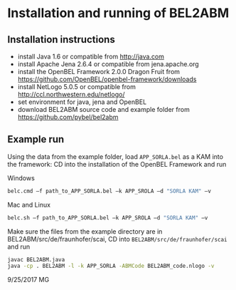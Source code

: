 # Installation and running of BEL2ABM

## Installation instructions

- install Java 1.6 or compatible from http://java.com
- install Apache Jena 2.6.4 or compatible from jena.apache.org
- install the OpenBEL Framework 2.0.0 Dragon Fruit from https://github.com/OpenBEL/openbel-framework/downloads
- install NetLogo 5.0.5 or compatible from http://ccl.northwestern.edu/netlogo/
- set environment for java, jena and OpenBEL
- download BEL2ABM source code and example folder from https://github.com/pybel/bel2abm

## Example run

Using the data from the example folder, load `APP_SORLA.bel` as a KAM into the framework:
CD into the installation of the OpenBEL Framework and run 

Windows

```sh
belc.cmd –f path_to_APP_SORLA.bel –k APP_SROLA –d "SORLA KAM" –v 
```

Mac and Linux

```sh
belc.sh –f path_to_APP_SORLA.bel –k APP_SROLA –d "SORLA KAM" –v 
```

Make sure the files from the example directory are in BEL2ABM/src/de/fraunhofer/scai,
CD into `BEL2ABM/src/de/fraunhofer/scai` and run 

```sh
javac BEL2ABM.java
java -cp . BEL2ABM -l -k APP_SORLA -ABMCode BEL2ABM_code.nlogo -v
```

9/25/2017 MG
